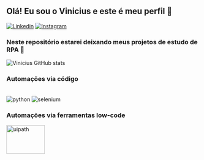 ## Olá! Eu sou o Vinicius e este é meu perfil 🤩
[![Linkedin](https://img.shields.io/badge/LinkedIn-0077B5?style=for-the-badge&logo=linkedin&logoColor=white)](https://www.linkedin.com/in/vinicius-alves-neto/) [![Instagram](https://img.shields.io/badge/Instagram-E4405F?style=for-the-badge&logo=instagram&logoColor=white)](https://www.instagram.com/karibohx/) 



### Neste repositório estarei deixando meus projetos de estudo de RPA 🤖

![Vinicius GitHub stats](https://github-readme-stats.vercel.app/api?username=vinicius-neto&show_icons=true&theme=radical)

### Automações via código
<div style="display: inline_block"><br/>
    <img align="center" alt="python" src="https://img.shields.io/badge/Python-3776AB?style=for-the-badge&logo=python&logoColor=white" />
    <img align="center" alt="selenium" src="https://img.shields.io/badge/-selenium-%43B02A?style=for-the-badge&logo=selenium&logoColor=white" />
</div>


### Automações via ferramentas low-code
<div>
    <img align="center" alt="uipath" src="https://seekvectorlogo.com/wp-content/uploads/2019/07/uipath-vector-logo-small.png" height="75" width="100">
</div>

